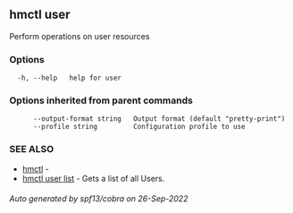 ## hmctl user

Perform operations on user resources

### Options

```
  -h, --help   help for user
```

### Options inherited from parent commands

```
      --output-format string   Output format (default "pretty-print")
      --profile string         Configuration profile to use
```

### SEE ALSO

* [hmctl](hmctl.md)	 - 
* [hmctl user list](hmctl_user_list.md)	 - Gets a list of all Users.

###### Auto generated by spf13/cobra on 26-Sep-2022
